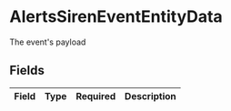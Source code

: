 # AlertsSirenEventEntityData

The event's payload


## Fields

| Field       | Type        | Required    | Description |
| ----------- | ----------- | ----------- | ----------- |
